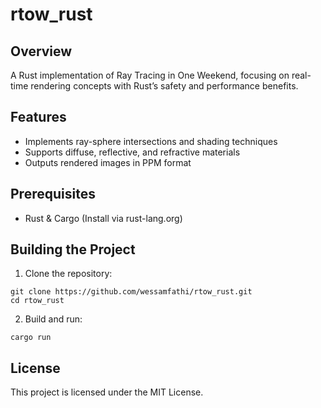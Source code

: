 # rtow_rust

## Overview

A Rust implementation of Ray Tracing in One Weekend, focusing on real-time rendering concepts with Rust’s safety and performance benefits.

## Features

- Implements ray-sphere intersections and shading techniques
- Supports diffuse, reflective, and refractive materials
- Outputs rendered images in PPM format

## Prerequisites

- Rust & Cargo (Install via rust-lang.org)

## Building the Project

1. Clone the repository:
```
git clone https://github.com/wessamfathi/rtow_rust.git
cd rtow_rust
```
2. Build and run:
```
cargo run
```

## License

This project is licensed under the MIT License.
